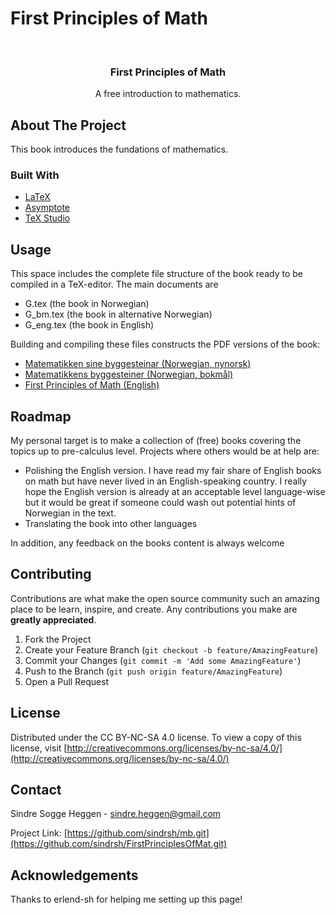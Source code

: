 # First Principles of Math

<!-- PROJECT LOGO -->
<br />
<p align="center">
  <h3 align="center">First Principles of Math</h3>
  <p align="center">
    A free introduction to mathematics.
    <br />
  </p>
</p>


<!-- ABOUT THE PROJECT -->
## About The Project

This book introduces the fundations of mathematics. 

### Built With

* [LaTeX](https://www.latex-project.org/)
* [Asymptote](https://asymptote.sourceforge.io/)
* [TeX Studio](https://www.texstudio.org/)


<!-- USAGE EXAMPLES -->
## Usage

This space includes the complete file structure of the book ready to be compiled in a TeX-editor. The main documents are

- G.tex (the book in Norwegian)
- G_bm.tex (the book in alternative Norwegian)
- G_eng.tex (the book in English)

Building and compiling these files constructs the PDF versions of the book:
- [Matematikken sine byggesteinar (Norwegian, nynorsk)](https://github.com/sindrsh/FirstPrinciplesOfMath/blob/master/G.pdf)
- [Matematikkens byggesteiner (Norwegian, bokmål)](https://github.com/sindrsh/FirstPrinciplesOfMath/blob/master/G_bm.pdf)
- [First Principles of Math (English)](https://github.com/sindrsh/FirstPrinciplesOfMath/blob/master/G_eng.pdf)  

<!-- ROADMAP -->
## Roadmap
My personal target is to make a collection of (free) books covering the topics up to pre-calculus level. Projects where others would be at help are:
- Polishing the English version. I have read my fair share of English books on math but have never lived in an English-speaking country. I really hope the English version is already at an acceptable level language-wise but it would be great if someone could wash out potential hints of Norwegian in the text.
- Translating the book into other languages

In addition, any feedback on the books content is always welcome

<!-- CONTRIBUTING -->
## Contributing

Contributions are what make the open source community such an amazing place to be learn, inspire, and create. Any contributions you make are **greatly appreciated**.

1. Fork the Project
2. Create your Feature Branch (`git checkout -b feature/AmazingFeature`)
3. Commit your Changes (`git commit -m 'Add some AmazingFeature'`)
4. Push to the Branch (`git push origin feature/AmazingFeature`)
5. Open a Pull Request


<!-- LICENSE -->
## License

Distributed under the CC BY-NC-SA 4.0 license. To view a copy of this license, visit [http://creativecommons.org/licenses/by-nc-sa/4.0/](http://creativecommons.org/licenses/by-nc-sa/4.0/)




<!-- CONTACT -->
## Contact

Sindre Sogge Heggen - sindre.heggen@gmail.com

Project Link: [https://github.com/sindrsh/mb.git](https://github.com/sindrsh/FirstPrinciplesOfMat.git)



<!-- ACKNOWLEDGEMENTS -->
## Acknowledgements
Thanks to erlend-sh for helping me setting up this page!


